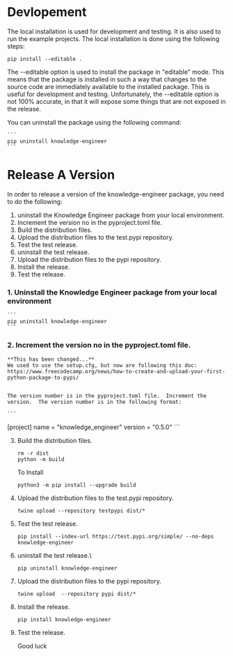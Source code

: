 # Devlopement

The local installation is used for development and testing.  It is also used to run the example projects.  The local installation is done using the following steps:

    pip install --editable .

The --editable option is used to install the package in "editable" mode.  This means that the package is installed in such a way that changes to the source code are immediately available to the installed package.  This is useful for development and testing.  Unfortunately, the --editable option is not 100% accurate, in that it will expose some things that are not exposed in the release.

You can uninstall the package using the following command:

    ```
    pip uninstall knowledge-engineer
    ```


# Release A Version
In order to release a version of the knowledge-engineer package, you need to do the following:


1. uninstall the Knowledge Engineer package from your local environment.
2. Increment the version no in the pyproject.toml file.
3. Build the distribution files.
4. Upload the distribution files to the test.pypi repository.
5. Test the test release.
6. uninstall the test release.
7. Upload the distribution files to the pypi repository.
8. Install the release.
9. Test the release.

### 1. Uninstall the Knowledge Engineer package from your local environment

    ```
    pip uninstall knowledge-engineer
    ```
    
### 2. Increment the version no in the pyproject.toml file.
    
    **This has been changed...** 
    We used to use the setup.cfg, but now are following this doc: https://www.freecodecamp.org/news/how-to-create-and-upload-your-first-python-package-to-pypi/ 
    

    The version number is in the pyproject.toml file.  Increment the version.  The version number is in the following format:

    ```
[project]
name = "knowledge_engineer"
version = "0.5.0"
    ```

3. Build the distribution files.     

    ```
    rm -r dist
    python -m build
    ```

    To Install
    ```
    python3 -m pip install --upgrade build
    ```

5. Upload the distribution files to the test.pypi repository.
    
   ```
   twine upload --repository testpypi dist/*
   ```

6. Test the test release.

    ```
    pip install --index-url https://test.pypi.org/simple/ --no-deps knowledge-engineer
    ```
    
7. uninstall the test release.\

    ```
    pip uninstall knowledge-engineer
    ```
    
8. Upload the distribution files to the pypi repository.

    ```
    twine upload  --repository pypi dist/*
    ```
    
9. Install the release.

    ```
    pip install knowledge-engineer
    ```
    
10. Test the release.

    Good luck
